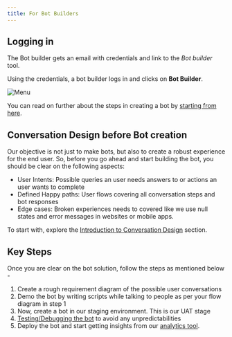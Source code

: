 ```yaml
---
title: For Bot Builders
---
```


## Logging in

The Bot builder gets an email with credentials and link to the *Bot builder* tool. 

Using the credentials, a bot builder logs in and clicks on **Bot Builder**. 

![Menu](assets/for-bot-builders-menu.png)

You can read on further about the steps in creating a bot by [starting from here](https://docs.haptik.ai/bot-builder/basic/making-first-bot). 

## Conversation Design before Bot creation

Our objective is not just to make bots, but also to create a robust experience for the end user. So, before you go ahead and start building the bot, you should be clear on the following aspects:

* User Intents: Possible queries an user needs answers to or actions an user wants to complete
* Defined Happy paths: User flows covering all conversation steps and bot responses 
* Edge cases: Broken experiences needs to covered like we use null states and error messages in websites or mobile apps.

To start with, explore the [Introduction to Conversation Design](https://docs.haptik.ai/bot-builder/basic/conversation-design-introduction) section.

## Key Steps

Once you are clear on the bot solution, follow the steps as mentioned below -

1. Create a rough requirement diagram of the possible user conversations
2. Demo the bot by writing scripts while talking to people as per your flow diagram in step 1
3. Now, create a bot in our staging environment. This is our UAT stage 
4. [Testing/Debugging the bot](https://docs.haptik.ai/bot-builder/basic/testing-bot) to avoid any unpredictabilities
5. Deploy the bot and start getting insights from our [analytics tool](https://docs.haptik.ai/bot-analytics). 

